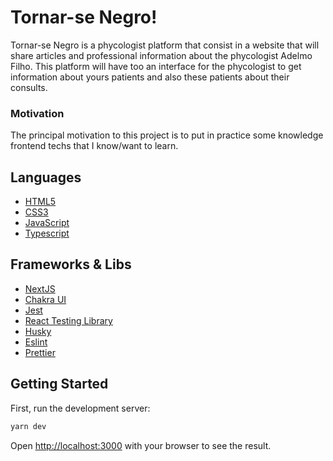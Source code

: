 # Tornar-se Negro!  

Tornar-se Negro is a phycologist  platform that consist in a website that will share articles and professional information about the phycologist Adelmo Filho. This platform will have too an interface for the phycologist to get information about yours patients and also these patients about their consults.

<h3>Motivation</h3>

The principal motivation to this project is to put in practice some knowledge frontend techs that I know/want to learn.
## Languages

<ul>
<li><a href="https://developer.mozilla.org/pt-BR/docs/Glossary/W3C">HTML5</a></li>
<li><a href="https://developer.mozilla.org/pt-BR/docs/Web/CSS">CSS3</a></li>
<li><a href="https://developer.mozilla.org/pt-BR/docs/Web/JavaScript">JavaScript</a></li>
<li><a href="https://www.typescriptlang.org/">Typescript</a></li>
</ul>

## Frameworks & Libs

<ul>
<li><a href="https://nextjs.org/">NextJS</a></li>
<li><a href="https://chakra-ui.com/">Chakra UI</a></li>
<!-- <li><a href="https://tanstack.com/query/v3/">React Query</a></li> -->
<li><a href="https://jestjs.io/pt-BR/">Jest</a></li>
<li><a href="https://testing-library.com/docs/react-testing-library/intro/">React Testing Library</a></li>
<li><a href="https://github.com/typicode/husky">Husky</a></li>
<li><a href="https://eslint.org/">Eslint</a></li>
<li><a href="https://prettier.io/">Prettier</a></li>
</ul>



## Getting Started

First, run the development server:

```bash
yarn dev
```

Open [http://localhost:3000](http://localhost:3000) with your browser to see the result.

